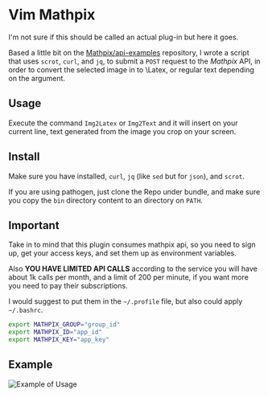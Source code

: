 # Vim Mathpix

I'm not sure if this should be called an actual plug-in but here it goes.

Based a little bit on the [Mathpix/api-examples](https://github.com/Mathpix/api-examples)
repository, I wrote a script that uses `scrot`, `curl`, and `jq`, to submit a `POST`
request to the _Mathpix_ API, in order to convert the selected image in to \Latex, or
regular text depending on the argument.

## Usage

Execute the command `Img2Latex` or `Img2Text` and it will insert on your current line, 
text generated from the image you crop on your screen.

## Install 

Make sure you have installed, `curl`, `jq` (like `sed` but for `json`), and `scrot`.

If you are using pathogen, just clone the Repo under bundle, and make sure you copy the
`bin` directory content to an directory on `PATH`.

## Important

Take in to mind that this plugin consumes mathpix api, so you need to sign up, get your
access keys, and set them up as environment variables.

Also **YOU HAVE LIMITED API CALLS** according to the service you will have about 1k calls
per month, and a limit of 200 per minute, if you want more you need to pay their subscriptions.

I would suggest to put them in the `~/.profile` file, but also could apply `~/.bashrc`.

```sh
export MATHPIX_GROUP="group_id"
export MATHPIX_ID="app_id"
export MATHPIX_KEY="app_key"
```

## Example 

![Example of Usage](example/test.gif)
